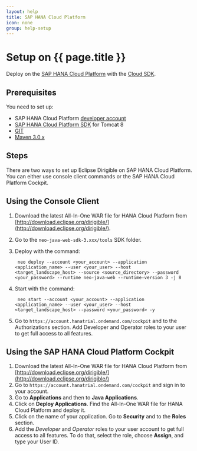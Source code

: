 ```yaml
---
layout: help
title: SAP HANA Cloud Platform
icon: none
group: help-setup
---
```


Setup on {{ page.title }}
===
Deploy on the [SAP HANA Cloud Platform](https://account.hana.ondemand.com/) with the [Cloud SDK](https://tools.hana.ondemand.com/#cloud).

Prerequisites
---
You need to set up:

- SAP HANA Cloud Platform [developer account](https://help.hana.ondemand.com/help/frameset.htm?65d74d39cb3a4bf8910cd36ec54d2b99.html)
- [SAP HANA Cloud Platform SDK](https://tools.hana.ondemand.com/#cloud) for Tomcat 8
- [GIT](https://git-scm.com/)
- [Maven 3.0.x](http://maven.apache.org/docs/3.0.5/release-notes.html)

Steps
---
There are two ways to set up Eclipse Dirigible on SAP HANA Cloud Platform. You can either use console client commands or the SAP HANA Cloud Platform Cockpit.

Using the Console Client
---
1. Download the latest All-In-One WAR file for HANA Cloud Platform from [http://download.eclipse.org/dirigible/](http://download.eclipse.org/dirigible/).
2. Go to the `neo-java-web-sdk-3.xxx/tools` SDK folder.
3. Deploy with the command:

        neo deploy --account <your_account> --application <application_name> --user <your_user> --host <target_landscape_host> --source <source_directory> --password <your_password> --runtime neo-java-web --runtime-version 3 -j 8

4. Start with the command:

        neo start --account <your_account> --application <application_name> --user <your_user> --host <target_landscape_host> --password <your_password> -y

5. Go to `https://account.hanatrial.ondemand.com/cockpit` and to the Authorizations section. Add Developer and Operator roles to your user to get full access to all features.

Using the SAP HANA Cloud Platform Cockpit
---
 1. Download the latest All-In-One WAR file for HANA Cloud Platform from [http://download.eclipse.org/dirigible/](http://download.eclipse.org/dirigible/)
 2. Go to `https://account.hanatrial.ondemand.com/cockpit` and sign in to your account.
 3. Go to **Applications** and then to **Java Applications**.
 4. Click on **Deploy Applications**. Find the All-In-One WAR file for HANA Cloud Platform and deploy it.
 5. Click on the name of your application. Go to **Security** and to the **Roles** section.
 6. Add the *Developer* and *Operator* roles to your user account to get full access to all features. To do that, select the role, choose **Assign**, and type your User ID.
